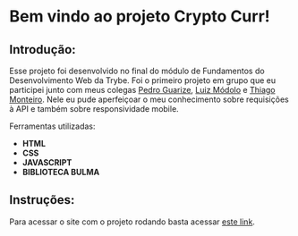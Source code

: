# Bem vindo ao projeto Crypto Curr!

## Introdução:

Esse projeto foi desenvolvido no final do módulo de Fundamentos do Desenvolvimento Web da Trybe. Foi o primeiro projeto em grupo que eu participei junto com meus colegas [Pedro Guarize](https://www.linkedin.com/in/pedroguarize/), [Luiz Módolo](https://www.linkedin.com/in/luizfcmodolo/) e [Thiago Monteiro](https://www.linkedin.com/in/thiagoacmonteiro/). Nele eu pude aperfeiçoar o meu conhecimento sobre requisições à API e também sobre responsividade mobile.

Ferramentas utilizadas:

- **HTML**
- **CSS**
- **JAVASCRIPT**
- **BIBLIOTECA BULMA**

## Instruções:

Para acessar o site com o projeto rodando basta acessar [este link](https://caiojlima.github.io/crypto_curr/).
